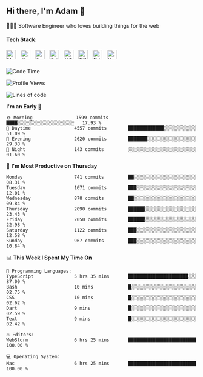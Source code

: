 <h2>Hi there, I'm Adam 👋</h2>

🧑🏻‍💻 Software Engineer who loves building things for the web

<h4>Tech Stack:</h4>

[next.js-link]: https://nextjs.org/
[react.js-link]: https://react.dev/
[typescript-link]: https://www.typescriptlang.org/
[tailwind-link]: https://tailwindcss.com/
[html-link]: https://html.com/
[css-link]: [https://html.com/](https://developer.mozilla.org/en-US/docs/Web/CSS)
[prisma-link]: https://www.prisma.io/
[vercel-link]: https://vercel.com/

[<img align="left" alt="Next.js" width="25px" src="https://cdn.simpleicons.org/nextdotjs/0000000/ffffff" style="padding-right:10px;" />][next.js-link]
[<img align="left" alt="React.js" width="25px" src="https://cdn.simpleicons.org/react/61DAFB" style="padding-right:10px;" />][react.js-link]
[<img align="left" alt="TypeScript" width="25px" src="https://cdn.simpleicons.org/typescript/3178C6" style="padding-right:10px;" />][typescript-link]
[<img align="left" alt="Tailwind" width="25px" src="https://cdn.simpleicons.org/tailwindcss/06B6D4" style="padding-right:10px;" />][tailwind-link]
[<img align="left" alt="HTML" width="25px" src="https://cdn.simpleicons.org/html5/E34F26" style="padding-right:10px;" />][html-link]
[<img align="left" alt="CSS" width="25px" src="https://cdn.simpleicons.org/css3/1572B6" style="padding-right:10px;" />][css-link]
[<img align="left" alt="Prisma" width="25px" src="https://cdn.simpleicons.org/prisma/0000000/ffffff" style="padding-right:10px;" />][prisma-link]
[<img align="left" alt="Vercel" width="25px" src="https://cdn.simpleicons.org/vercel/0000000/ffffff" style="padding-right:10px;" />][vercel-link] <br/><br/>



<!--START_SECTION:waka-->
![Code Time](http://img.shields.io/badge/Code%20Time-21%20mins-blue)

![Profile Views](http://img.shields.io/badge/Profile%20Views-362-blue)

![Lines of code](https://img.shields.io/badge/From%20Hello%20World%20I%27ve%20Written-1.6%20million%20lines%20of%20code-blue)

**I'm an Early 🐤** 

```text
🌞 Morning                1599 commits        ████░░░░░░░░░░░░░░░░░░░░░   17.93 % 
🌆 Daytime                4557 commits        █████████████░░░░░░░░░░░░   51.09 % 
🌃 Evening                2620 commits        ███████░░░░░░░░░░░░░░░░░░   29.38 % 
🌙 Night                  143 commits         ░░░░░░░░░░░░░░░░░░░░░░░░░   01.60 % 
```
📅 **I'm Most Productive on Thursday** 

```text
Monday                   741 commits         ██░░░░░░░░░░░░░░░░░░░░░░░   08.31 % 
Tuesday                  1071 commits        ███░░░░░░░░░░░░░░░░░░░░░░   12.01 % 
Wednesday                878 commits         ██░░░░░░░░░░░░░░░░░░░░░░░   09.84 % 
Thursday                 2090 commits        ██████░░░░░░░░░░░░░░░░░░░   23.43 % 
Friday                   2050 commits        ██████░░░░░░░░░░░░░░░░░░░   22.98 % 
Saturday                 1122 commits        ███░░░░░░░░░░░░░░░░░░░░░░   12.58 % 
Sunday                   967 commits         ███░░░░░░░░░░░░░░░░░░░░░░   10.84 % 
```


📊 **This Week I Spent My Time On** 

```text
💬 Programming Languages: 
TypeScript               5 hrs 35 mins       ██████████████████████░░░   87.00 % 
Bash                     10 mins             █░░░░░░░░░░░░░░░░░░░░░░░░   02.75 % 
CSS                      10 mins             █░░░░░░░░░░░░░░░░░░░░░░░░   02.62 % 
Dart                     9 mins              █░░░░░░░░░░░░░░░░░░░░░░░░   02.59 % 
Text                     9 mins              █░░░░░░░░░░░░░░░░░░░░░░░░   02.42 % 

🔥 Editors: 
WebStorm                 6 hrs 25 mins       █████████████████████████   100.00 % 

💻 Operating System: 
Mac                      6 hrs 25 mins       █████████████████████████   100.00 % 
```


<!--END_SECTION:waka-->
